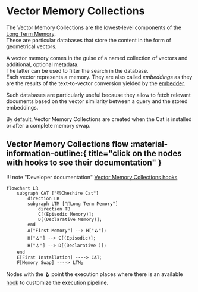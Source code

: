 # Vector Memory Collections

The Vector Memory Collections are the lowest-level components of the [Long Term Memory](long_term_memory.md).  
These are particular databases that store the content in the form of geometrical vectors.

A vector memory comes in the guise of a named collection of vectors and additional, optional metadata.  
The latter can be used to filter the search in the database.  
Each vector represents a memory. They are also called *embeddings* as they are the results of the text-to-vector conversion yielded by the [embedder](../llm.md#embedding-model).

Such databases are particularly useful because they allow to fetch relevant documents based on the vector similarity
between a query and the stored embeddings.

By default, Vector Memory Collections are created when the Cat is installed or after a complete memory swap.

## Vector Memory Collections flow :material-information-outline:{ title="click on the nodes with hooks to see their documentation" }

!!! note "Developer documentation"
    [Vector Memory Collections hooks](../../technical/plugins/hooks.md)

```mermaid
flowchart LR
    subgraph CAT ["🐱Cheshire Cat"]
        direction LR
        subgraph LTM ["🐘Long Term Memory"]
            direction TB
            C[(Episodic Memory)];
            D[(Declarative Memory)];
        end
        A["First Memory"] --> H["🪝"];
        H["🪝"] --> C[(Episodic)];
        H["🪝"] --> D[(Declarative )];
    end
    E[First Installation] ----> CAT;
    F[Memory Swap] ----> LTM;
```

Nodes with the :hook: point the execution places where there is an available [hook](../plugins.md) to customize the execution pipeline.
